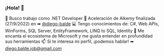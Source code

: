 ### ¡Hola! 👋

<!--
**akabalde/akabalde** is a ✨ _special_ ✨ repository because its `README.md` (this file) appears on your GitHub profile.

Here are some ideas to get you started:

- 🔭 I’m currently working on ...
- 🌱 I’m currently learning ...
- 👯 I’m looking to collaborate on ...
- 🤔 I’m looking for help with ...
- 💬 Ask me about ...
- 📫 How to reach me: ...
- 😄 Pronouns: ...
- ⚡ Fun fact: ...
-->

🔭 Busco trabajo como .NET Developer
🏁 Aceleración de Alkemy finalizada (27/9/2022) en ➡ [@diego-balde](https://github.com/diego-balde)
💻 Tengo conocimientos de: C#, Web APIs, WinForms, SQL Server, EntityFramework, LINQ to SQL, Identity
💖 Me encanta el ecosistema de Microsoft y me gusta entender en profundidad sus herramientas
📫 Si te interesa mi perfil, ¡podemos hablar! ➡ diego.balde.job@gmail.com
